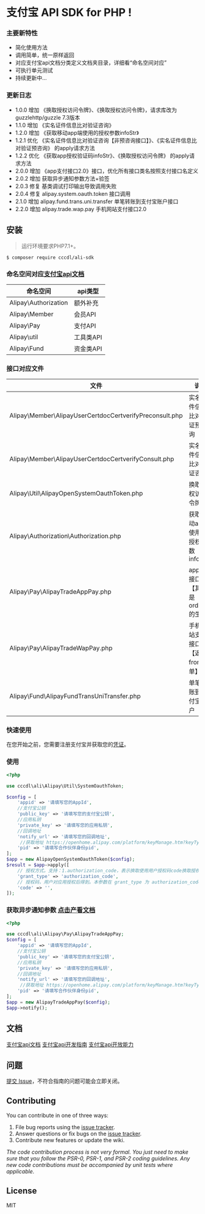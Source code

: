 # 支付宝 API SDK for PHP  !

### 主要新特性

* 简化使用方法
* 调用简单，统一原样返回
* 对应支付宝api文档分类定义文档夹目录，详细看“命名空间对应”
* 可执行单元测试
* 持续更新中...

### 更新日志

- 1.0.0 增加 《换取授权访问令牌》、《换取授权访问令牌》，请求库改为 guzzlehttp/guzzle 7.3版本
- 1.1.0 增加 《实名证件信息比对验证咨询》
- 1.2.0 增加 《获取移动app端使用的授权参数infoStr》
- 1.2.1 优化 《实名证件信息比对验证咨询【非预咨询接口】》、《实名证件信息比对验证预咨询》 的apply请求方法
- 1.2.2 优化 《获取app授权验证码infoStr》、《换取授权访问令牌》 的apply请求方法
- 2.0.0 增加 《app支付接口2.0》接口，优化所有接口类名按照支付接口名定义
- 2.0.2 增加 获取异步通知参数方法+验签
- 2.0.3 修复 基类调试打印输出导致调用失败
- 2.0.4 修复 alipay.system.oauth.token 接口调用
- 2.1.0 增加 alipay.fund.trans.uni.transfer 单笔转账到支付宝账户接口
- 2.2.0 增加 alipay.trade.wap.pay 手机网站支付接口2.0

## 安装

> 运行环境要求PHP7.1+。

```shell
$ composer require cccdl/ali-sdk
```

### 命名空间对应[支付宝api文档](https://opendocs.alipay.com/apis)

| 命名空间                 | api类型  |
|----------------------|--------|
| Alipay\Authorization | 额外补充   |
| Alipay\Member        | 会员API  |
| Alipay\Pay           | 支付API  |
| Alipay\util          | 工具类API |
| Alipay\Fund          | 资金类API |

### 接口对应文件

| 文件                                                      | 说明                         |
|---------------------------------------------------------|----------------------------|
| Alipay\Member\AlipayUserCertdocCertverifyPreconsult.php | 实名证件信息比对验证预咨询              |
| Alipay\Member\AlipayUserCertdocCertverifyConsult.php    | 实名证件信息比对验证咨询               |
| Alipay\Util\AlipayOpenSystemOauthToken.php              | 换取授权访问令牌                   |
| Alipay\Authorization\Authorization.php                  | 获取移动app端使用的授权参数infoStr     |
| Alipay\Pay\AlipayTradeAppPay.php                        | app支付接口2.0【其实是orderStr的生成】 |
| Alipay\Pay\AlipayTradeWapPay.php                        | 手机网站支付接口2.0【返回from表单】      |
| Alipay\Fund\AlipayFundTransUniTransfer.php              | 单笔转账到支付宝账户                 |

### 快速使用

在您开始之前，您需要注册支付宝并获取您的[凭证](https://opendocs.alipay.com/apis/api_9/alipay.system.oauth.token)。

### 使用

```php
<?php

use cccdl\ali\Alipay\Util\SystemOauthToken;

$config = [
    'appid' => '请填写您的AppId',
    //支付宝公钥
    'public_key' => '请填写您的支付宝公钥',
    //应用私钥
    'private_key' => '请填写您的应用私钥',
    //回调地址
    'notify_url' => '请填写您的回调地址',
     //获取地址 https://openhome.alipay.com/platform/keyManage.htm?keyType=partner 合作伙伴身份pid
    'pid' => '请填写合作伙伴身份pid',
];
$app = new AlipayOpenSystemOauthToken($config);
$result = $app->apply([
    // 授权方式。支持：1.authorization_code，表示换取使用用户授权码code换取授权令牌access_token。 2.refresh_token，表示使用refresh_token刷新获取新授权令牌。
    'grant_type' => 'authorization_code',
    // 授权码，用户对应用授权后得到。本参数在 grant_type 为 authorization_code 时必填；为 refresh_token 时不填。
    'code' => '',
]);
```

### 获取异步通知参数 [点击产看文档](https://opendocs.alipay.com/open/204/105301#%E5%BC%82%E6%AD%A5%E8%BF%94%E5%9B%9E%E7%BB%93%E6%9E%9C%E7%9A%84%E9%AA%8C%E7%AD%BE)

```php
<?php

use cccdl\ali\Alipay\Pay\AlipayTradeAppPay;
$config = [
    'appid' => '请填写您的AppId',
    //支付宝公钥
    'public_key' => '请填写您的支付宝公钥',
    //应用私钥
    'private_key' => '请填写您的应用私钥',
    //回调地址
    'notify_url' => '请填写您的回调地址',
     //获取地址 https://openhome.alipay.com/platform/keyManage.htm?keyType=partner 合作伙伴身份pid
    'pid' => '请填写合作伙伴身份pid',
];
$app = new AlipayTradeAppPay($config);
$app->notify();
```

## 文档

[支付宝api文档](https://opendocs.alipay.com/apis)
[支付宝api开发指南](https://opendocs.alipay.com/open/200)
[支付宝api开放能力](https://opendocs.alipay.com/apis/01da3s)

## 问题

[提交 Issue](https://github.com/cccdl/ali-sdk/issues)，不符合指南的问题可能会立即关闭。

## Contributing

You can contribute in one of three ways:

1. File bug reports using the [issue tracker](https://github.com/cccdl/ali-sdk/issues).
2. Answer questions or fix bugs on the [issue tracker](https://github.com/cccdl/ali-sdk/issues).
3. Contribute new features or update the wiki.

_The code contribution process is not very formal. You just need to make sure that you follow the PSR-0, PSR-1, and
PSR-2 coding guidelines. Any new code contributions must be accompanied by unit tests where applicable._

## License

MIT
